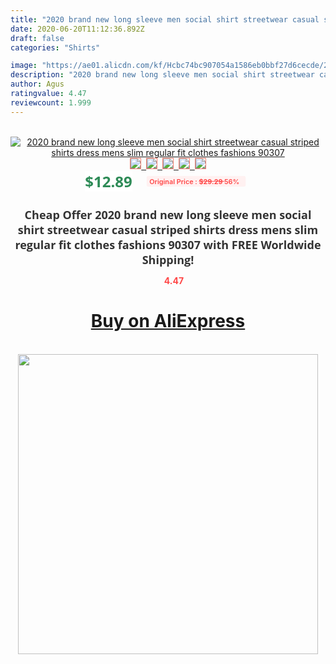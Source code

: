 ```yaml
---
title: "2020 brand new long sleeve men social shirt streetwear casual striped shirts dress mens slim regular fit clothes fashions 90307"
date: 2020-06-20T11:12:36.892Z
draft: false
categories: "Shirts"

image: "https://ae01.alicdn.com/kf/Hcbc74bc907054a1586eb0bbf27d6cecde/2020-brand-new-long-sleeve-men-social-shirt-streetwear-casual-striped-shirts-dress-mens-slim-regular.jpg"
description: "2020 brand new long sleeve men social shirt streetwear casual striped shirts dress mens slim regular fit clothes fashions 90307"
author: Agus
ratingvalue: 4.47
reviewcount: 1.999
---
```

<br>
<div style="text-align: center;">
<a href="https://s.click.aliexpress.com/e/_Ag99bR" target="_blank" rel="nofollow noopener noreferrer"><img alt="2020 brand new long sleeve men social shirt streetwear casual striped shirts dress mens slim regular fit clothes fashions 90307" class="magnifier-image" src="https://ae01.alicdn.com/kf/Hcbc74bc907054a1586eb0bbf27d6cecde/2020-brand-new-long-sleeve-men-social-shirt-streetwear-casual-striped-shirts-dress-mens-slim-regular.jpg_640x640.jpg">
<br>
<img style="border:1px solid salmon" src="https://ae01.alicdn.com/kf/Hcbc74bc907054a1586eb0bbf27d6cecde/2020-brand-new-long-sleeve-men-social-shirt-streetwear-casual-striped-shirts-dress-mens-slim-regular.jpg_120x120.jpg">&nbsp;&nbsp;<img style="border:1px solid salmon" src="https://ae01.alicdn.com/kf/H64b326944e8b45758417019a3f9f260fn/2020-brand-new-long-sleeve-men-social-shirt-streetwear-casual-striped-shirts-dress-mens-slim-regular.jpg_120x120.jpg">&nbsp;&nbsp;<img style="border:1px solid salmon" src="https://ae01.alicdn.com/kf/H724055432a9348f6bf5063ab319de30dL/2020-brand-new-long-sleeve-men-social-shirt-streetwear-casual-striped-shirts-dress-mens-slim-regular.jpg_120x120.jpg">&nbsp;&nbsp;<img style="border:1px solid salmon" src="https://ae01.alicdn.com/kf/Hb2aa8c9d4922450b8706648507a75f49I/2020-brand-new-long-sleeve-men-social-shirt-streetwear-casual-striped-shirts-dress-mens-slim-regular.jpg_120x120.jpg">&nbsp;&nbsp;<img style="border:1px solid salmon" src="https://ae01.alicdn.com/kf/H478ebdb9d5be4da3a54cbd3046f0b801c/2020-brand-new-long-sleeve-men-social-shirt-streetwear-casual-striped-shirts-dress-mens-slim-regular.jpg_120x120.jpg"></a></div><br0>
<div style="text-align: center;"><span style="background-color: white; border: 0px; box-sizing: border-box; color: seagreen; display: inline-block; font-family: &quot;open sans&quot; , &quot;arial&quot; , &quot;helvetica&quot; , sans-serif , &quot;heiti&quot;; font-size: 24px; font-stretch: inherit; font-weight: 700; line-height: inherit; margin: 0px 10px 0px 0px; padding: 0px; vertical-align: middle;">$12.89 </span>
<span style="background: rgb(255 , 241 , 241); border-radius: 3px; border: 0px; box-sizing: border-box; color: #ff4747; display: inline-block; font-family: inherit; font-size: 12px; font-stretch: inherit; font-style: inherit; font-variant: inherit; font-weight: 600; line-height: inherit; margin: 0px; padding: 2px 5px; transform: scale(0.9); vertical-align: middle;">Original Price : <b style="text-decoration: line-through;">$29.29 </b> 56%&nbsp;&nbsp;</span></div>
<h1 style="color: #333333; display: inline-block; font-family: &quot;open sans&quot; , &quot;arial&quot; , &quot;helvetica&quot; , sans-serif , &quot;heiti&quot;; font-size: 18px; font-stretch: inherit; font-weight: 700; text-align: center;">Cheap Offer 2020 brand new long sleeve men social shirt streetwear casual striped shirts dress mens slim regular fit clothes fashions 90307 with FREE Worldwide Shipping!</h1>
<div style="color: #ff4747; text-align: center;">
<img src="https://4.bp.blogspot.com/-M0ZcTcb-5uY/XleCXlxnR4I/AAAAAAAAAEc/OrjgMkXV1oMQFaCRZj5HQwOCBcu3w1FegCPcBGAYYCw/s1600/star.png" style="height: 15px;">&nbsp;<b>4.47</b></div>
<div class="button_cont" align="center"><a class="buynow_a" href="https://s.click.aliexpress.com/e/_Ag99bR" target="_blank" rel="nofollow noopener noreferrer"><H1>Buy on AliExpress</H1></a></div><br>
<div class="separator" style="clear: both; text-align: center;">
<img src="https://lh3.googleusercontent.com/-pTy5HemUv9M/XlePHvY0dAI/AAAAAAAAAE4/0nX5iRUoIWY8eMW9Dpxeirr157OZliDIgCLcBGAsYHQ/s1600/badge.gif" width="480">
</div>

